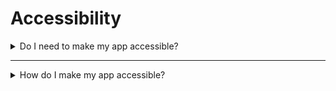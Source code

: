 # Accessibility

<details>
<summary>Do I need to make my app accessible?</summary>

People will visit your website for a purpose. It may be reading the news, or finding a flight, you name it. Your visitors may be visually impaired, suffer from epilepsy or have trouble understanding complicated sentences. Think about these people, try imagine being them, and answer yourself a simple question: do I want to make their lives even harder?
</details>

----

<details>
<summary>How do I make my app accessible?</summary>

This is a big question, as accessibility (often abbreviated _a11y_) encompasses quite a lot of things from supporting screen readers and keyboard navigation, to ensuring the colors used in your designs offer an appropriate amount of contrast.

For users with visual impairments, you should ensure that your website or web app works well with screen reader software. This involves things like specifying a description for images using the `alt` attribute, using semantically meaningful HTML tags like `nav`, `header`, and `main` to denote parts of your page, and so on. For other visually impaired users who may not need screen reader software, you should ensure that the colors used on your page have a good contrast ratio and avoid using fonts smaller than 14pt.

For users with motor impairments, who may have difficulty using a mouse, it's important to support keyboard navigation. For a lot of HTML elements like `input`, `button`, and `a` you get this behaviour for free, but in certain cases you may need to add `tabindex="0"` to an element's attributes to make it focusable. It's also very important that you don't remove the default styles applied to focused elements, as users using keyboard navigation heavily rely on these.

Finally, for users with hearing impairments, you should ensure that any audio you're using has a visual equivalent. This means providing closed captions or text summaries for any videos, and not relying on audio feedback to communicate things to the user.

Finally, here are some helpful resources for ensuring your site is accessible:

- The Mozilla Developer Network's [accessibility tutorials](https://developer.mozilla.org/en-US/docs/Web/Accessibility) go into gret depth on many aspects of accessibility.
- [Contrast Ratio Calculator](https://contrast-ratio.com) - A tool from Lee Veroux which helps to determine if the colours you're using in your designs offer an appropriate amount of contrast.
- [tota11y](https://khan.github.io/tota11y) - A tool from Khan Academy which helps you visualize how your site will perform with assostive technology.
- [eslint-jsx-a11y](https://www.npmjs.com/package/eslint-plugin-jsx-a11y) - An ESLint plugin which helps you spot accessibility issues with JSX code in React projects.

</details>
